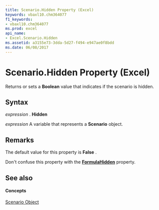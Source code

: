 ```yaml
---
title: Scenario.Hidden Property (Excel)
keywords: vbaxl10.chm364077
f1_keywords:
- vbaxl10.chm364077
ms.prod: excel
api_name:
- Excel.Scenario.Hidden
ms.assetid: a3155e73-3dda-5d27-f494-e947ae0f8bdd
ms.date: 06/08/2017
---
```



# Scenario.Hidden Property (Excel)

Returns or sets a  **Boolean** value that indicates if the scenario is hidden.


## Syntax

 _expression_ . **Hidden**

 _expression_ A variable that represents a **Scenario** object.


## Remarks

The default value for this property is  **False** .

Don't confuse this property with the  **[FormulaHidden](range-formulahidden-property-excel.md)** property.


## See also


#### Concepts


[Scenario Object](scenario-object-excel.md)

